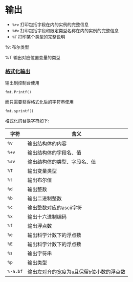 # 输出

- `%+v` 打印包括字段在内的实例的完整信息
- `%#v` 打印包括字段和限定类型名称在内的实例的完整信息
- `%T` 打印某个类型的完整说明



%t 布尔类型

%T 输出对应位置变量的类型



### [ 格式化输出](https://www.oyohyee.com/post/Note/learn_go/#格式化输出)

输出到控制台使用

```
fmt.Printf()
```

而只需要获得格式化后的字符串使用

```
fmt.sprintf()
```

格式化的替换字符如下:

| 字符     | 含义                                         |
| -------- | -------------------------------------------- |
| `%v`     | 输出结构体的内容                             |
| `%+v`    | 输出结构体的字段名、值                       |
| `%#v`    | 输出结构体的类型、字段名、值                 |
| `%T`     | 输出变量类型                                 |
| `%t`     | 输出布尔值                                   |
| `%d`     | 输出整数                                     |
| `%b`     | 输出二进制整数                               |
| `%c`     | 输出整数对应的ascii字符                      |
| `%x`     | 输出十六进制编码                             |
| `%f`     | 输出浮点数                                   |
| `%e`     | 输出科学计数下的浮点数                       |
| `%E`     | 输出科学计数下的浮点数                       |
| `%s`     | 输出字符串                                   |
| `%p`     | 输出类型                                     |
| `%-a.bf` | 输出左对齐的宽度为`a`且保留`b`位小数的浮点数 |